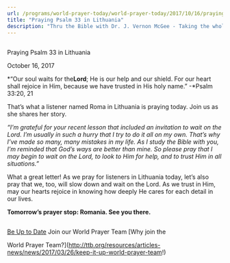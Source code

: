 ```yaml
---
url: /programs/world-prayer-today/world-prayer-today/2017/10/16/praying-psalm-33-in-lithuania
title: "Praying Psalm 33 in Lithuania"
description: "Thru the Bible with Dr. J. Vernon McGee - Taking the whole Word to the whole world"
---
```







## 
 Praying Psalm 33 in Lithuania


October 16, 2017




*“Our soul waits for the**Lord**; He is our help and our shield. For our heart shall rejoice in Him, because we have trusted in His holy name.” -*Psalm 33:20, 21


That’s what a listener named Roma in Lithuania is praying today. Join us as she shares her story.


*“I’m grateful for your recent lesson that included an invitation to wait on the Lord. I’m usually in such a hurry that I try to do it all on my own. That’s why I’ve made so many, many mistakes in my life. As I study the Bible with you, I’m reminded that God’s ways are better than mine. So please pray that I may begin to wait on the Lord, to look to Him for help, and to trust Him in all situations.”*


What a great letter! As we pray for listeners in Lithuania today, let’s also pray that we, too, will slow down and wait on the Lord. As we trust in Him, may our hearts rejoice in knowing how deeply He cares for each detail in our lives.


**Tomorrow’s prayer stop: Romania. See you there.**







## 




[Be Up to Date](http://feeds.feedburner.com/WorldPrayerToday "World Prayer Today RSS Feed")
Join our World Prayer Team
[Why join the  

World Prayer Team?](http://ttb.org/resources/articles-news/news/2017/03/26/keep-it-up-world-prayer-team!)




